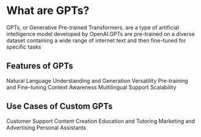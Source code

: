 # What are GPTs?

GPTs, or Generative Pre-trained Transformers, are a type of artificial intelligence model developed by OpenAI.GPTs are pre-trained on a diverse dataset containing a wide range of internet text and then fine-tuned for specific tasks

## Features of GPTs
Natural Language Understanding and Generation
Versatility
Pre-training and Fine-tuning
Context Awareness
Multilingual Support
Scalability

## Use Cases of Custom GPTs
Customer Support
Content Creation
Education and Tutoring
Marketing and Advertising
Personal Assistants
